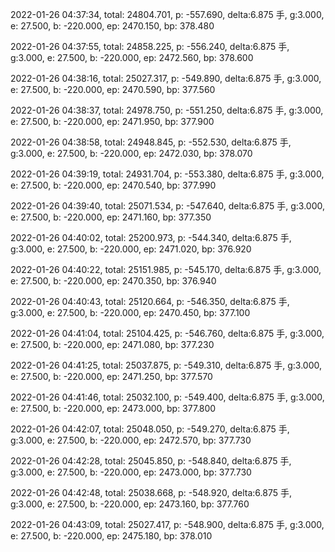 2022-01-26 04:37:34, total: 24804.701, p: -557.690, delta:6.875 手, g:3.000, e: 27.500, b: -220.000, ep: 2470.150, bp: 378.480

2022-01-26 04:37:55, total: 24858.225, p: -556.240, delta:6.875 手, g:3.000, e: 27.500, b: -220.000, ep: 2472.560, bp: 378.600

2022-01-26 04:38:16, total: 25027.317, p: -549.890, delta:6.875 手, g:3.000, e: 27.500, b: -220.000, ep: 2470.590, bp: 377.560

2022-01-26 04:38:37, total: 24978.750, p: -551.250, delta:6.875 手, g:3.000, e: 27.500, b: -220.000, ep: 2471.950, bp: 377.900

2022-01-26 04:38:58, total: 24948.845, p: -552.530, delta:6.875 手, g:3.000, e: 27.500, b: -220.000, ep: 2472.030, bp: 378.070

2022-01-26 04:39:19, total: 24931.704, p: -553.380, delta:6.875 手, g:3.000, e: 27.500, b: -220.000, ep: 2470.540, bp: 377.990

2022-01-26 04:39:40, total: 25071.534, p: -547.640, delta:6.875 手, g:3.000, e: 27.500, b: -220.000, ep: 2471.160, bp: 377.350

2022-01-26 04:40:02, total: 25200.973, p: -544.340, delta:6.875 手, g:3.000, e: 27.500, b: -220.000, ep: 2471.020, bp: 376.920

2022-01-26 04:40:22, total: 25151.985, p: -545.170, delta:6.875 手, g:3.000, e: 27.500, b: -220.000, ep: 2470.350, bp: 376.940

2022-01-26 04:40:43, total: 25120.664, p: -546.350, delta:6.875 手, g:3.000, e: 27.500, b: -220.000, ep: 2470.450, bp: 377.100

2022-01-26 04:41:04, total: 25104.425, p: -546.760, delta:6.875 手, g:3.000, e: 27.500, b: -220.000, ep: 2471.080, bp: 377.230

2022-01-26 04:41:25, total: 25037.875, p: -549.310, delta:6.875 手, g:3.000, e: 27.500, b: -220.000, ep: 2471.250, bp: 377.570

2022-01-26 04:41:46, total: 25032.100, p: -549.400, delta:6.875 手, g:3.000, e: 27.500, b: -220.000, ep: 2473.000, bp: 377.800

2022-01-26 04:42:07, total: 25048.050, p: -549.270, delta:6.875 手, g:3.000, e: 27.500, b: -220.000, ep: 2472.570, bp: 377.730

2022-01-26 04:42:28, total: 25045.850, p: -548.840, delta:6.875 手, g:3.000, e: 27.500, b: -220.000, ep: 2473.000, bp: 377.730

2022-01-26 04:42:48, total: 25038.668, p: -548.920, delta:6.875 手, g:3.000, e: 27.500, b: -220.000, ep: 2473.160, bp: 377.760

2022-01-26 04:43:09, total: 25027.417, p: -548.900, delta:6.875 手, g:3.000, e: 27.500, b: -220.000, ep: 2475.180, bp: 378.010